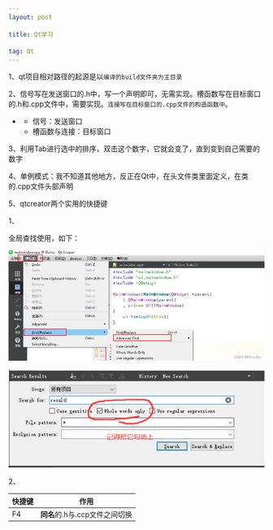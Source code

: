 ```yaml
---
layout: post

title: Qt学习

tag: Qt
---
```


1、qt项目相对路径的起源是以`编译的build文件夹为主目录`

2、信号写在发送窗口的.h中，写一个声明即可，无需实现。槽函数写在目标窗口的.h和.cpp文件中，需要实现。`连接写在目标窗口的.cpp文件的构造函数中`。

- - 信号：发送窗口
  - 槽函数与连接：目标窗口

3、利用Tab进行选中的排序，双击这个数字，它就会变了，直到变到自己需要的数字

4、单例模式：我不知道其他地方，反正在Qt中，在头文件类里面定义，在类的.cpp文件头部声明

5、qtcreator两个实用的快捷键

1、

全局查找使用，如下： 

![1719589198340](/images/posts/Qt/Qt_Learning/1719589198340.jpg)

![1719589206323](/images/posts/Qt/Qt_Learning/1719589206323.jpg)

2、

| 快捷键  | 作用                   |
| ---- | -------------------- |
| F4   | **同名**的.h与.ccp文件之间切换 |

